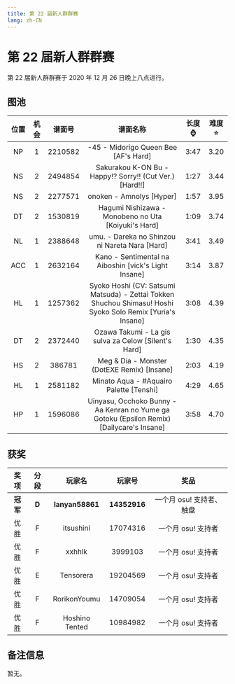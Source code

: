 ```yaml
---
title: 第 22 届新人群群赛
lang: zh-CN
---
```


# 第 22 届新人群群赛

第 22 届新人群群赛于 2020 年 12 月 26 日晚上八点进行。

## 图池

| 位置 | 机会 | 谱面号 | 谱面名称 | 长度⌚️ | 难度⭐️ |
| :-: | :-: | :-: | :-: | :-: | :-: |
| NP | 1 | 2210582 | -45 - Midorigo Queen Bee [AF's Hard] | 3:47 | 3.20 |
| NS | 2 | 2494854 | Sakurakou K-ON Bu - Happy!? Sorry!! (Cut Ver.) [Hard!!] | 1:27 | 3.44 |
| NS | 2 | 2277571 | onoken - Amnolys [Hyper] | 1:57 | 3.95 |
| DT | 2 | 1530819 | Hagumi Nishizawa - Monobeno no Uta [Koiyuki's Hard] | 1:09 | 3.74 |
| NL | 1 | 2388648 | umu. - Dareka no Shinzou ni Nareta Nara [Hard] | 3:41 | 3.49 |
| ACC | 1 | 2632164 | Kano - Sentimental na Aiboshin [vick's Light Insane] | 3:14 | 3.87 |
| HL | 1 | 1257362 | Syoko Hoshi (CV: Satsumi Matsuda) - Zettai Tokken Shuchou Shimasu! Hoshi Syoko Solo Remix [Yuria's Insane] | 3:08 | 4.39 |
| DT | 2 | 2372440 | Ozawa Takumi - La gis sulva za Celow [Silent's Hard] | 1:30 | 4.35 |
| HS | 2 | 386781 | Meg & Dia - Monster (DotEXE Remix) [Insane] | 2:03 | 4.19 |
| HL | 1 | 2581182 | Minato Aqua - #Aquairo Palette [Tenshi] | 4:29 | 4.65 |
| HP | 1 | 1596086 | Uinyasu, Occhoko Bunny - Aa Kenran no Yume ga Gotoku (Epsilon Remix) [Dailycare's Insane] | 3:58 | 4.70 |

## 获奖

| 奖项 | 分段 | 玩家名 | 玩家号 | 奖品 |
| :-: | :-: | :-: | :-: | :-: |
| **冠军** | **D** | **lanyan58861** | **14352916** | 一个月 osu! 支持者、触盘 |
| 优胜 | F | itsushini | 17074316 | 一个月 osu! 支持者 |
| 优胜 | F | xxhhlk | 3999103 | 一个月 osu! 支持者 |
| 优胜 | E | Tensorera | 19204569 | 一个月 osu! 支持者 |
| 优胜 | F | RorikonYoumu | 14709054 | 一个月 osu! 支持者 |
| 优胜 | F | Hoshino Tented | 10984982 | 一个月 osu! 支持者 |

## 备注信息

暂无。
